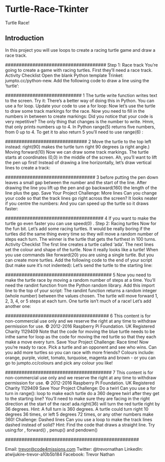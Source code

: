 # Turtle-Race-Tkinter

Turtle Race!

Introduction
------------------------------------------------------------

In this project you will use loops to create a racing turtle game and draw a race
track.

#####################################
Step 1: Race track
You’re going to create a game with racing turtles. First they’ll need a race track.
Activity Checklist
Open the blank Python template Trinket: jumpto.cc/python-new.
Add the following code to draw a line using the ‘turtle’:


############################
1
The turtle write function writes text to the screen.
Try it:
There’s a better way of doing this in Python. You can use a for loop.
Update your code to use a for loop:
Now let’s use the turtle to draw some track markings for the race.
Now you need to fill in the numbers in between to create markings:
Did you notice that your code is very repetitive? The only thing that
changes is the number to write.
Hmm, that only prints numbers up to 4. In Python range(5) returns five
numbers, from 0 up to 4. To get it to also return 5 you’ll need to use
range(6) :


##############################
2
Move the turtle to the top left instead:
right(90) makes the turtle turn right 90 degrees (a right angle.) Moving forward(10)
Now we can draw some track markings. The turtle starts at coordinates
(0,0) in the middle of the screen.
Ah, you’ll want to lift the pen up first!
Instead of drawing a line horizontally, let’s draw vertical lines to create a
track:


#################################
3
before putting the pen down leaves a small gap between the number and the
start of the line. After drawing the line you lift up the pen and go backward(160) the
length of the line plus the gap.
Save Your Project
Challenge: More lines
Can you change your code so that the track lines go right
across the screen?
It looks neater if you centre the numbers:
And you can speed up the turtle so it draws faster:


####################################
4
If you want to make the turtle go even faster you can use
speed(0) .
Step 2: Racing turtles
Now for the fun bit. Let’s add some racing turtles. It would be really boring if the
turtles did the same thing every time so they will move a random number of steps
each turn. The winner is the turtle that gets the furthest in 100 turns.
Activity Checklist
The first line creates a turtle called ‘ada’. The next lines set the colour and shape
of the turtle. Now it really looks like a turtle!
When you use commands like forward(20) you are using a single turtle.
But you can create more turtles. Add the following code to the end of
your script (but make sure it’s not indented):
Let’s send the turtle to the starting line:


#######################################
5
Now you need to make the turtle race by moving a random number of
steps at a time. You’ll need the randint function from the Python random
library. Add this import line to the top of your script:
The randint function returns a random integer (whole number) between
the values chosen. The turtle will move forward 1, 2, 3, 4, or 5 steps at
each turn.
One turtle isn’t much of a race! Let’s add another one:


######################################
6
This content is for non-commercial use only and we reserve the right at any time to withdraw permission for use. © 2012-2016 Raspberry Pi Foundation. UK
Registered Charity 1129409
Note that the code for moving the blue turtle needs to be inthe same for loop as
the code for moving the red turtle so that they each make a move every turn.
Save Your Project
Challenge: Race time!
Now you’re ready to race. Pick a turtle and an opponent and
see who wins.
Can you add more turtles so you can race with more friends?
Colours include: orange, purple, violet, tomato, turquoise,
magenta and brown - or you can go to jumpto.cc/colours and
pick any colour you like!


#######################################
7
This content is for non-commercial use only and we reserve the right at any time to withdraw permission for use. © 2012-2016 Raspberry Pi Foundation. UK
Registered Charity 1129409
Save Your Project
Challenge: Do a twirl
Can you use a for turn in range(): loop to make each turtle do a
360 degree twirl after they get to the starting line? You’ll need
to make sure they are facing in the right direction at the start
of the race!
ada.right(36) will turn the red turtle right by 36 degrees.
Hint: A full turn is 360 degrees. A turtle could turn right 10
degrees 36 times, or left 5 degrees 72 times, or any other
numbers make 360!
Challenge: Dashed lines
Can you use a loop to make the track lines dashed instead of
solid?
Hint: Find the code that draws a straight line. Try using:for ,
forward() , penup() and pendown()

#################################################

Email: trevor@code4missions.com
Twitter: @trevornathan
LinkedIn: atwijukire-trevor-a10b5b184
Facebook: Trevor Nathan
